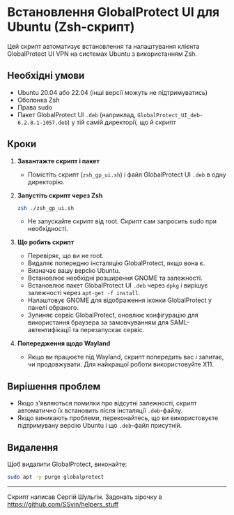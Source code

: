 # Встановлення GlobalProtect UI для Ubuntu (Zsh-скрипт)

Цей скрипт автоматизує встановлення та налаштування клієнта GlobalProtect UI VPN на системах Ubuntu з використанням Zsh.

## Необхідні умови

- Ubuntu 20.04 або 22.04 (інші версії можуть не підтримуватись)
- Оболонка Zsh
- Права sudo
- Пакет GlobalProtect UI `.deb` (наприклад, `GlobalProtect_UI_deb-6.2.8.1-1057.deb`) у тій самій директорії, що й скрипт

## Кроки

1. **Завантажте скрипт і пакет**

   - Помістіть скрипт (`zsh_gp_ui.sh`) і файл GlobalProtect UI `.deb` в одну директорію.

2. **Запустіть скрипт через Zsh**

   ```sh
   zsh ./zsh_gp_ui.sh
   ```

   - Не запускайте скрипт від root. Скрипт сам запросить sudo при необхідності.

3. **Що робить скрипт**

   - Перевіряє, що ви не root.
   - Видаляє попередню інсталяцію GlobalProtect, якщо вона є.
   - Визначає вашу версію Ubuntu.
   - Встановлює необхідні розширення GNOME та залежності.
   - Встановлює пакет GlobalProtect UI `.deb` через `dpkg` і вирішує залежності через `apt-get -f install`.
   - Налаштовує GNOME для відображення іконки GlobalProtect у панелі обраного.
   - Зупиняє сервіс GlobalProtect, оновлює конфігурацію для використання браузера за замовчуванням для SAML-автентифікації та перезапускає сервіс.

4. **Попередження щодо Wayland**
   - Якщо ви працюєте під Wayland, скрипт попередить вас і запитає, чи продовжувати. Для найкращої роботи використовуйте X11.

## Вирішення проблем

- Якщо з'являються помилки про відсутні залежності, скрипт автоматично їх встановить після інсталяції `.deb`-файлу.
- Якщо виникають проблеми, переконайтесь, що ви використовуєте підтримувану версію Ubuntu і що `.deb`-файл присутній.

## Видалення

Щоб видалити GlobalProtect, виконайте:

```sh
sudo apt -y purge globalprotect
```

---

Скрипт написав Сергій Шульгін. Задонать зірочку в https://github.com/SSvin/helpers_stuff
